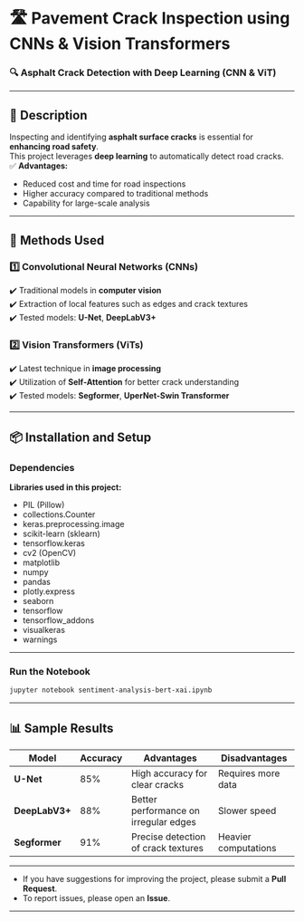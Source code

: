# 🛣 Pavement Crack Inspection using CNNs & Vision Transformers  
### 🔍 Asphalt Crack Detection with Deep Learning (CNN & ViT)  
---

## 📌 Description   
Inspecting and identifying **asphalt surface cracks** is essential for **enhancing road safety**.  
This project leverages **deep learning** to automatically detect road cracks.  
✅ **Advantages:**  
- Reduced cost and time for road inspections  
- Higher accuracy compared to traditional methods  
- Capability for large-scale analysis  

---

## 📌 Methods Used  

### 1️⃣ **Convolutional Neural Networks (CNNs)**  
✔️ Traditional models in **computer vision**  
✔️ Extraction of local features such as edges and crack textures  
✔️ Tested models: **U-Net**, **DeepLabV3+**  

### 2️⃣ **Vision Transformers (ViTs)**  
✔️ Latest technique in **image processing**  
✔️ Utilization of **Self-Attention** for better crack understanding  
✔️ Tested models: **Segformer**, **UperNet-Swin Transformer**  

---

## 📦 Installation and Setup  

### Dependencies  
**Libraries used in this project:** 
- PIL (Pillow) 
- collections.Counter  
- keras.preprocessing.image 
- scikit-learn (sklearn)  
- tensorflow.keras   
- cv2 (OpenCV) 
- matplotlib 
- numpy 
- pandas  
- plotly.express  
- seaborn 
- tensorflow  
- tensorflow_addons 
- visualkeras 
- warnings  


---
### Run the Notebook  
```bash
jupyter notebook sentiment-analysis-bert-xai.ipynb
```
---

## 📊 Sample Results  

| Model | Accuracy | Advantages | Disadvantages |
|------|------------|---------|---------|
| **U-Net** | 85% | High accuracy for clear cracks | Requires more data |
| **DeepLabV3+** | 88% | Better performance on irregular edges | Slower speed |
| **Segformer** | 91% | Precise detection of crack textures | Heavier computations |

---


- If you have suggestions for improving the project, please submit a **Pull Request**.  
- To report issues, please open an **Issue**.  

---

